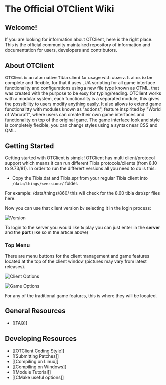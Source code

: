 # The Official OTClient Wiki

## Welcome!
If you are looking for information about OTClient, here is the right place. This is the official community maintained repository of information and documentation for users, developers and contributors.

## About OTClient
OTClient is an alternative Tibia client for usage with otserv.
It aims to be complete and flexible, for that it uses LUA
scripting for all game interface functionality and configurations using a new file type known as OTML, that was created with the purpose to be easy for typing/reading.
OTClient works with a modular system, each functionality is a separated module,
this gives the possibility to users modify anything easily. It also allows to
extend game functionalitty with modules known as "addons", feature inspirited by "World of Warcraft", where
users can create their own game interfaces and functionality on top of the original game. The game interface look and style is completely flexible, you can change styles using a syntax near CSS and QML.

## Getting Started
Getting started with OTClient is simple! OTClient has multi client/protocol support which means it can run different Tibia protocols/clients (from 8.10 to 9.73/81). In order to run the different versions all you need to do is this:
* Copy the Tibia.dat and Tibia.spr from your regular Tibia client into `/data/things/<version>/` folder.

For example: /data/things/860/ this will check for the 8.60 tibia dat/spr files here.

Now you can use that client version by selecting it in the login process:

![Version](https://dl.dropbox.com/u/49948294/wiki/getting_started/login.png)

To login to the server you would like to play you can just enter in the **server** and the **port** (like so in the article above)

### Top Menu
There are menu buttons for the client management and game features located at the top of the client window (pictures may vary from latest releases).

![Client Options](https://dl.dropbox.com/u/49948294/wiki/getting_started/client_options.png)

![Game Options](https://dl.dropbox.com/u/49948294/wiki/getting_started/game_options.png)

For any of the traditional game features, this is where they will be located.

## General Resources
* [[FAQ]]

## Developing Resources
* [[OTClient Coding Style]]
* [[Submitting Patches]]
* [[Compiling on Linux]]
* [[Compiling on Windows]]
* [[Module Tutorial]]
* [[CMake useful options]]